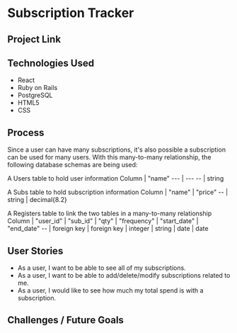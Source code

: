 # Subscription Tracker

## Project Link

## Technologies Used
- React
- Ruby on Rails
- PostgreSQL
- HTML5
- CSS

## Process
Since a user can have many subscriptions, it's also possible a subscription can be used for many users.
With this many-to-many relationship, the following database schemas are being used:

A Users table to hold user information
Column | "name"
--- | ---
 -- | string

 A Subs table to hold subscription information
 Column | "name" | "price"
 -- | string | decimal{8.2}

 A Registers table to link the two tables in a many-to-many relationship
 Column | "user_id" | "sub_id" | "qty" | "frequency" | "start_date" | "end_date"
 -- | foreign key | foreign key | integer | string | date | date




## User Stories
- As a user, I want to be able to see all of my subscriptions.
- As a user, I want to be able to add/delete/modify subscriptions related to me.
- As a user, I would like to see how much my total spend is with a subscription.

## Challenges / Future Goals
